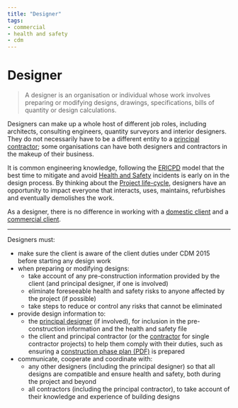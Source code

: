 ```yaml
---
title: "Designer"
tags: 
- commercial
- health and safety
- cdm
---
```

# Designer
> A designer is an organisation or individual whose work involves preparing or modifying designs, drawings, specifications, bills of quantity or design calculations.

Designers can make up a whole host of different job roles, including architects, consulting engineers, quantity surveyors and interior designers. They do not necessarily have to be a different entity to a [principal contractor](notes/Principal%20contractor.md); some organisations can have both designers and contractors in the makeup of their business.

It is common engineering knowledge, following the [ERICPD](notes/ERICPD.md) model that the best time to mitigate and avoid [Health and Safety](notes/Health%20and%20Safety.md) incidents is early on in the design process. By thinking about the [Project life-cycle](notes/Project%20life-cycle.md), designers have an opportunity to impact everyone that interacts, uses, maintains, refurbishes and eventually demolishes the work.

As a designer, there is no difference in working with a [domestic client](notes/Domestic%20client.md) and a [commercial client](notes/Commercial%20client.md). 

---
Designers must:

-   make sure the client is aware of the client duties under CDM 2015 before starting any design work
-   when preparing or modifying designs:
    -   take account of any pre-construction information provided by the client (and principal designer, if one is involved)
    -   eliminate foreseeable health and safety risks to anyone affected by the project (if possible)
    -   take steps to reduce or control any risks that cannot be eliminated
-   provide design information to:
    -   the [principal designer](notes/Principal%20designer.md) (if involved), for inclusion in the pre-construction information and the health and safety file
    -   the client and principal contractor (or the [contractor](notes/Contractor.md) for single contractor projects) to help them comply with their duties, such as ensuring a [construction phase plan (PDF)](https://www.hse.gov.uk/pubns/cis80.pdf) is prepared
-   communicate, cooperate and coordinate with:
    -   any other designers (including the principal designer) so that all designs are compatible and ensure health and safety, both during the project and beyond
    -   all contractors (including the principal contractor), to take account of their knowledge and experience of building designs







